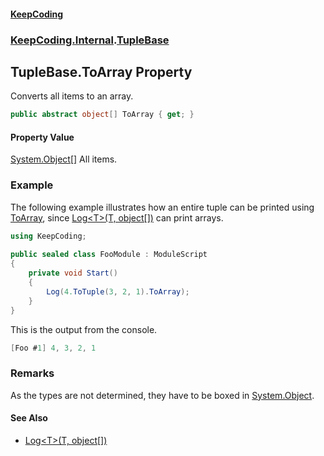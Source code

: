 #### [KeepCoding](index.md 'index')
### [KeepCoding.Internal](KeepCoding_Internal.md 'KeepCoding.Internal').[TupleBase](TupleBase.md 'KeepCoding.Internal.TupleBase')
## TupleBase.ToArray Property
Converts all items to an array.  
```csharp
public abstract object[] ToArray { get; }
```
#### Property Value
[System.Object](https://docs.microsoft.com/en-us/dotnet/api/System.Object 'System.Object')[[]](https://docs.microsoft.com/en-us/dotnet/api/System.Array 'System.Array')
All items.  
### Example
The following example illustrates how an entire tuple can be printed using [ToArray](TupleBase_ToArray.md 'KeepCoding.Internal.TupleBase.ToArray'), since [Log&lt;T&gt;(T, object[])](Logger_Log_VQRwxNpiXEL9B9w1CEt5IA.md 'KeepCoding.Logger.Log&lt;T&gt;(T, object[])') can print arrays.  
```csharp
using KeepCoding;  
  
public sealed class FooModule : ModuleScript  
{  
    private void Start()  
    {  
        Log(4.ToTuple(3, 2, 1).ToArray);  
    }  
}  
```
  
This is the output from the console.  
```csharp
[Foo #1] 4, 3, 2, 1  
```
### Remarks
As the types are not determined, they have to be boxed in [System.Object](https://docs.microsoft.com/en-us/dotnet/api/System.Object 'System.Object').  
#### See Also
- [Log&lt;T&gt;(T, object[])](Logger_Log_VQRwxNpiXEL9B9w1CEt5IA.md 'KeepCoding.Logger.Log&lt;T&gt;(T, object[])')
